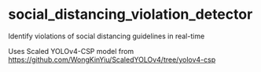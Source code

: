 # social_distancing_violation_detector
Identify violations of social distancing guidelines in real-time

Uses Scaled YOLOv4-CSP model from https://github.com/WongKinYiu/ScaledYOLOv4/tree/yolov4-csp